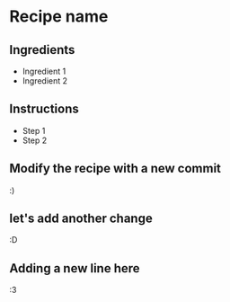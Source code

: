 # Recipe name

## Ingredients

- Ingredient 1
- Ingredient 2


## Instructions

- Step 1
- Step 2


## Modify the recipe with a new commit
:)

## let's add another change
:D

## Adding a new line here
:3
